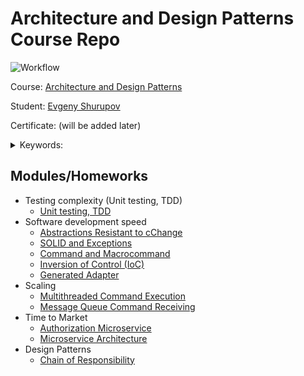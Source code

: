 # Architecture and Design Patterns Course Repo

![Workflow](https://github.com/shurupov/2023-11-architecture-design-patterns/actions/workflows/maven.yml/badge.svg "Build")

Course: [Architecture and Design Patterns](https://otus.ru/lessons/patterns/)

Student: [Evgeny Shurupov](https://www.linkedin.com/in/evgeny-shurupov/)

Certificate: (will be added later)

<details>
    <summary>Keywords: </summary>

  `SOLID`, `Command`, `Exception`, `TDD`, `Unit testing`, `Abstraction`,
  `Adapter`, `Command`, `Macrocommand`, `Inversion of Control`, `Factory`,
  `Abstract Factory`, `Adapter`, `Runtime Compilation`, 
  `Start Loop Command`, `Hard Stop Command`, `Soft Stop Command`,
  `Authorizatin`, `Authentication`, `JWT`, `Microservice`, 
  `Design Patterns`, `Chain of Respondibility`
</details>

## Modules/Homeworks
- Testing complexity (Unit testing, TDD)
  - [Unit testing, TDD](01-unit-testing)
- Software development speed
  - [Abstractions Resistant to cChange](02-abstractions)
  - [SOLID and Exceptions](03-exception-handler)
  - [Command and Macrocommand](04-command)
  - [Inversion of Control (IoC)](05-ioc)
  - [Generated Adapter](06-adapter-generator)
- Scaling
  - [Multithreaded Command Execution](07-concurrent-command-execution)
  - [Message Queue Command Receiving](08-mq)
- Time to Market
  - [Authorization Microservice](09-auth-service)
  - [Microservice Architecture](10-microservice-architecture)
- Design Patterns
  - [Chain of Responsibility](11-chain-of-responsibility)